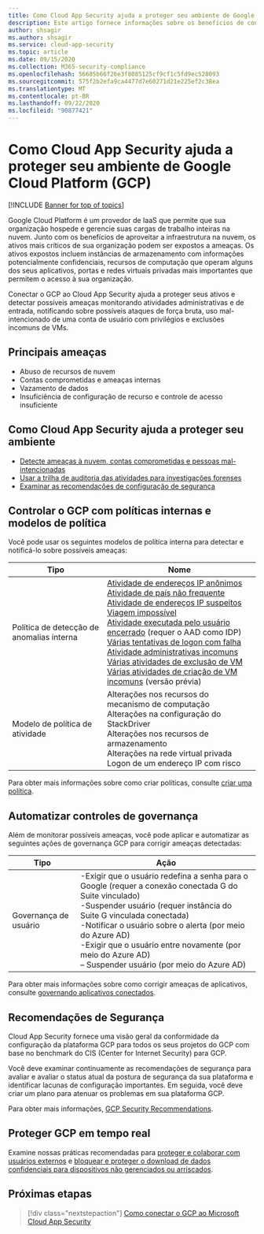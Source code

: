 ```yaml
---
title: Como Cloud App Security ajuda a proteger seu ambiente de Google Cloud Platform
description: Este artigo fornece informações sobre os benefícios de conectar seu aplicativo Google Cloud Platform para Cloud App Security usando o conector de API para visibilidade e controle sobre o uso.
author: shsagir
ms.author: shsagir
ms.service: cloud-app-security
ms.topic: article
ms.date: 09/15/2020
ms.collection: M365-security-compliance
ms.openlocfilehash: 56685b66f26e3f8085125cf9cf1c5fd9ec528093
ms.sourcegitcommit: 575f2b2efa9ca4477d7e60271d21e225ef2c38ea
ms.translationtype: MT
ms.contentlocale: pt-BR
ms.lasthandoff: 09/22/2020
ms.locfileid: "90877421"
---
```

# <a name="how-cloud-app-security-helps-protect-your-google-cloud-platform-gcp-environment"></a>Como Cloud App Security ajuda a proteger seu ambiente de Google Cloud Platform (GCP)

[!INCLUDE [Banner for top of topics](includes/banner.md)]

Google Cloud Platform é um provedor de IaaS que permite que sua organização hospede e gerencie suas cargas de trabalho inteiras na nuvem. Junto com os benefícios de aproveitar a infraestrutura na nuvem, os ativos mais críticos de sua organização podem ser expostos a ameaças. Os ativos expostos incluem instâncias de armazenamento com informações potencialmente confidenciais, recursos de computação que operam alguns dos seus aplicativos, portas e redes virtuais privadas mais importantes que permitem o acesso à sua organização.

Conectar o GCP ao Cloud App Security ajuda a proteger seus ativos e detectar possíveis ameaças monitorando atividades administrativas e de entrada, notificando sobre possíveis ataques de força bruta, uso mal-intencionado de uma conta de usuário com privilégios e exclusões incomuns de VMs.

## <a name="main-threats"></a>Principais ameaças

- Abuso de recursos de nuvem
- Contas comprometidas e ameaças internas
- Vazamento de dados
- Insuficiência de configuração de recurso e controle de acesso insuficiente

## <a name="how-cloud-app-security-helps-to-protect-your-environment"></a>Como Cloud App Security ajuda a proteger seu ambiente

- [Detecte ameaças à nuvem, contas comprometidas e pessoas mal-intencionadas](best-practices.md#detect-cloud-threats-compromised-accounts-malicious-insiders-and-ransomware)
- [Usar a trilha de auditoria das atividades para investigações forenses](best-practices.md#use-the-audit-trail-of-activities-for-forensic-investigations)
- [Examinar as recomendações de configuração de segurança](security-config-gcp.md)

## <a name="control-gcp-with-built-in-policies-and-policy-templates"></a>Controlar o GCP com políticas internas e modelos de política

Você pode usar os seguintes modelos de política interna para detectar e notificá-lo sobre possíveis ameaças:

| Tipo | Nome |
| ---- | ---- |
| Política de detecção de anomalias interna | [Atividade de endereços IP anônimos](anomaly-detection-policy.md#activity-from-anonymous-ip-addresses)<br />[Atividade de país não frequente](anomaly-detection-policy.md#activity-from-infrequent-country)<br />[Atividade de endereços IP suspeitos](anomaly-detection-policy.md#activity-from-suspicious-ip-addresses)<br />[Viagem impossível](anomaly-detection-policy.md#impossible-travel)<br />[Atividade executada pelo usuário encerrado](anomaly-detection-policy.md#activity-performed-by-terminated-user) (requer o AAD como IDP)<br />[Várias tentativas de logon com falha](anomaly-detection-policy.md#multiple-failed-login-attempts)<br />[Atividade administrativas incomuns](anomaly-detection-policy.md#unusual-activities-by-user)<br />[Várias atividades de exclusão de VM](anomaly-detection-policy.md#multiple-delete-vm-activities)<br />[Várias atividades de criação de VM incomuns](anomaly-detection-policy.md#unusual-activities-by-user) (versão prévia) |
| Modelo de política de atividade | Alterações nos recursos do mecanismo de computação<br />Alterações na configuração do StackDriver<br />Alterações nos recursos de armazenamento<br />Alterações na rede virtual privada<br />Logon de um endereço IP com risco |

Para obter mais informações sobre como criar políticas, consulte [criar uma política](control-cloud-apps-with-policies.md#create-a-policy).

## <a name="automate-governance-controls"></a>Automatizar controles de governança

Além de monitorar possíveis ameaças, você pode aplicar e automatizar as seguintes ações de governança GCP para corrigir ameaças detectadas:

| Tipo | Ação |
| ---- | ---- |
| Governança de usuário | -Exigir que o usuário redefina a senha para o Google (requer a conexão conectada G do Suite vinculado)<br />-Suspender usuário (requer instância do Suite G vinculada conectada)<br />-Notificar o usuário sobre o alerta (por meio do Azure AD)<br />-Exigir que o usuário entre novamente (por meio do Azure AD)<br />– Suspender usuário (por meio do Azure AD) |

Para obter mais informações sobre como corrigir ameaças de aplicativos, consulte [governando aplicativos conectados](governance-actions.md).

## <a name="security-recommendations"></a>Recomendações de Segurança

Cloud App Security fornece uma visão geral da conformidade da configuração da plataforma GCP para todos os seus projetos do GCP com base no benchmark do CIS (Center for Internet Security) para GCP.

Você deve examinar continuamente as recomendações de segurança para avaliar e avaliar o status atual da postura de segurança da sua plataforma e identificar lacunas de configuração importantes. Em seguida, você deve criar um plano para atenuar os problemas em sua plataforma GCP.

Para obter mais informações, [GCP Security Recommendations](security-config-gcp.md).

## <a name="protect-gcp-in-real-time"></a>Proteger GCP em tempo real

Examine nossas práticas recomendadas para [proteger e colaborar com usuários externos](best-practices.md#secure-collaboration-with-external-users-by-enforcing-real-time-session-controls) e [bloquear e proteger o download de dados confidenciais para dispositivos não gerenciados ou arriscados](best-practices.md#block-and-protect-download-of-sensitive-data-to-unmanaged-or-risky-devices).

## <a name="next-steps"></a>Próximas etapas

> [!div class="nextstepaction"]
> [Como conectar o GCP ao Microsoft Cloud App Security](connect-google-gcp-to-microsoft-cloud-app-security.md)
